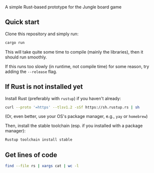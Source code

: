A simple Rust-based prototype for the Jungle board game

## Quick start

Clone this repository and simply run:

```bash
cargo run
```

This will take quite some time to compile (mainly the libraries), then it should run smoothly.

If this runs too slowly (in runtime, not compile time) for some reason, try adding the `--release` flag.

## If Rust is not installed yet

Install Rust (preferably with `rustup`) if you haven't already:

```bash
curl --proto '=https' --tlsv1.2 -sSf https://sh.rustup.rs | sh
```

(Or, even better, use your OS's package manager, e.g., `yay` or `homebrew`)

Then, install the stable toolchain (esp. if you installed with a package manager):

```bash
Rustup toolchain install stable
```

## Get lines of code

```bash
find --file rs | xargs cat | wc -l
```
